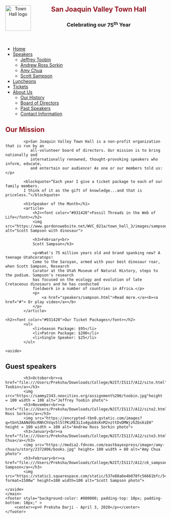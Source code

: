 <!DOCTYPE html>
<html lang="en">
    <head>
	<meta charset="utf-8">
	<title>San Joaquin Valley Town Hall</title>
</head>

<body>
<header>
    <link href="A13.css" rel="stylesheet">
		<img src="https://d2vlcm61l7u1fs.cloudfront.net/media%2F4cc%2F4cc4d4e8-b4e2-4bba-9292-77d84ea62660%2FphpA2eH3B.png" alt="Town Hall logo" height="80" align=left>
		<h2><font color="#931420">San Joaquin Valley Town Hall</font></h2>
		<h3>Celebrating our <span class="shadow">75<sup>th</sup></span> Year</h3>
</header>
    
<nav id="nav_menu">
    <ul>
        <li><a href="index.html" class="current">Home</a></li>
        <li>
            <a href="#">Speakers</a>
            <ul>
                <li><a href="#">Jeffrey Toobin</a></li>
                <li><a href="#">Andrew Ross Sorkin</a></li>
                <li><a href="#">Amy Chua</a></li>
                <li><a href="#">Scott Sampson</a></li>
            </ul>
        </li>
        <li>
        <a href="#">Luncheons</a>
        </li>
        <li>
        <a href="#">Tickets</a>
        </li>
        <li class="lastitem">
        <a href="aboutus.html">About Us</a>
        <ul>
            <li>
                <a href="#">Our History</a>
            </li>
            <li>
                <a href="#">Board of Directors</a>
            </li>
                <li><a href="#">Past Speakers</a>
            </li>
            <li>
                <a href="#">Contact Information</a>
            </li>
        </ul>
    </li>
    </ul>
    </nav>
    <main>
    <section>
    <h2><font color="#931420">Our Mission</font></h2>
        
			<p>San Joaquin Valley Town Hall is a non-profit organization that is run by an 
			   all-volunteer board of directors. Our mission is to bring nationally and 
			   internationally renowned, thought-provoking speakers who inform, educate, 
			   and entertain our audience! As one or our members told us:</p>
        
			<blockquote>“Each year I give a ticket package to each of our family members. 
			I think of it as the gift of knowledge...and that is priceless.”</blockquote>
			
			<h1>Speaker of the Month</h1>
			<article>
                <h2><font color="#931420">Fossil Threads in the Web of Life</font></h2>
				<img src="https://www.gordonswebsite.net/WVC_021a/town_hall_3/images/sampson_dinosaur.jpg" alt="Scott Sampson with dinosaur">
                
				<h3>February<br>
				Scott Sampson</h3>
                
				<p>What's 75 million years old and brand spanking new? A teenage Utahceratops! 
				Come to the Saroyan, armed with your best dinosaur roar, when Scott Sampson, Research 
				Curator at the Utah Museum of Natural History, steps to the podium. Sampson's research 
				has focused on the ecology and evolution of late Cretaceous dinosaurs and he has conducted 
				fieldwork in a number of countries in Africa.</p>
				<p>
					<a href="speakers/sampson.html">Read more.</a><b><a href="#"> Or play video</a></b>
				</p>
			</article>
			
    <h2><font color="#931420">Our Ticket Packages</font></h2>
			<ul>
				<li>Season Package: $95</li>
				<li>Patron Package: $200</li>
				<li>Single Speaker: $25</li>
			</ul>

</section>
        
    <aside>
<h2>Guest speakers</font></h2>
			
			<h3>October<br><a href="file:///Users/Preksha/Downloads/College/NJIT/IS117/A12/site.html">Jeffrey Toobin</a></h3>
			<img src="https://sammy2343.neocities.org/assignment%206/toobin.jpg"height = 100 width = 100 alt="Jeffrey Toobin photo">
			<h3>November<br><a href="file:///Users/Preksha/Downloads/College/NJIT/IS117/A12/site2.html">Andrew Ross Sorkin</a></h3>
			<img src="https://encrypted-tbn0.gstatic.com/images?q=tbn%3AANd9GcRNhChVqv5l5lPKiRE3iIu4gub8sKnM2nzttDvDMWjzhZbs6iEH" height = 100 width = 100 alt="Andrew Ross Sorkin photo">
			<h3>January<br><a href="file:///Users/Preksha/Downloads/College/NJIT/IS117/A12/site3.html">Amy Chua</a></h3>
			<img src="https://media2.fdncms.com/eastbayexpress/imager/amy-chua/u/story/2372806/books.jpg" height= 100 width = 80 alt="Amy Chua photo">
			<h3>February<br><a href="file:///Users/Preksha/Downloads/College/NJIT/IS117/A12/c6_sampson.html">Scott Sampson</a></h3>
			<img src="https://static1.squarespace.com/static/537e88a6e4b078fc56661bfc/5436ded6e4b0e78dea90004f/55020944e4b0878db9106cfc/1494253313358/?format=1500w" height=100 width=100 alt="Scott Sampson photo">

	</aside>	
	</main>
	<footer style="background-color: #800000; padding-top: 10px; padding-bottom: 10px;" >
		<center><p>© Preksha Darji - April 3, 2020</p></center>
	</footer>

</body>
</html>
